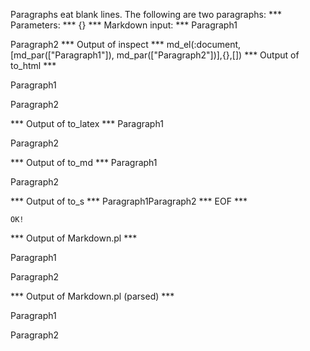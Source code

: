 Paragraphs eat blank lines.
The following are two paragraphs:
*** Parameters: ***
{}
*** Markdown input: ***
Paragraph1
	
Paragraph2
*** Output of inspect ***
md_el(:document,[md_par(["Paragraph1"]), md_par(["Paragraph2"])],{},[])
*** Output of to_html ***

<p>Paragraph1</p>

<p>Paragraph2</p>

*** Output of to_latex ***
Paragraph1

Paragraph2


*** Output of to_md ***
Paragraph1

Paragraph2


*** Output of to_s ***
Paragraph1Paragraph2
*** EOF ***



	OK!



*** Output of Markdown.pl ***
<p>Paragraph1</p>

<p>Paragraph2</p>

*** Output of Markdown.pl (parsed) ***
<p>Paragraph1</p
   ><p>Paragraph2</p
 >